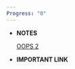 ```yaml
---
Progress: "0"
---
```

- **NOTES**
    
    [OOPS 2](./OOPS%202.md)
    
      
    
      
    

  

- **IMPORTANT LINK**